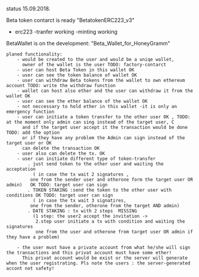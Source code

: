 status 15.09.2018.

Beta token contarct is ready "BetatokenERC223_v3" 
- erc223
-tranfer working
-minting working

BetaWallet is on the development: "Beta_Wallet_for_HoneyGramm"

	planed functionality:
		- would be created to the user and would be a uniqe wallet, 
		  owner of the wallet is the user TODO: factory-contarct
		- user can host Beta Token in this wallet OK
		- user can see the token balance of wallet OK
		- user can withdraw Beta tokens from the wallet to own ethereum account TODO: write the withdraw function
		- wallet can host also ether and the user can withdraw it from the wallet OK
		- user can see the ether balance of the wallet OK
		- not neccessary to hold ether in this wallet -it is only an emergency function
		- user can initiate a token transfer to the other user OK , TODO: at the moment only admin can sing instead of the target user, C
		  and if the target user accept it the transaction would be done TODO: add the option
		  or if they have any problem the Admin can sign instead of the target user or OK
		  can delete the transaction OK
		- user also can delete the tx. OK
		- user can initiate different type of token-transfer
			. just send token to the other user and waiting the acceptation
			  ( in case the tx wait 2 signatures ,
			 one from the sender user and otherone form the target user OR admin)   OK TODO: target user can sign
			. TOKEN STAKING :send the token to the other user with conditions OK TODO: target user can sign
			  ( in case the tx wait 3 signatires,
			 one from the sender, otherone from the target AND admin)
			. DATE STAKING : tx with 2 steps  MISSING 
			  (1 step: the user2 accept the invitation -> 
			   2.step user initiate a tx with condition and waiting the signatures
			   one from the user and otherone from target user OR admin if they have a problem)

		- the user must have a private account from what he/she will sign the transactions and this privat account must have some ether!
		  This privat account would be exist or the server will generate when the user registrating. Pls note the users : the server-generated accont not safety!

			 


			 
		
 